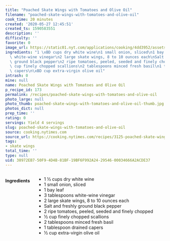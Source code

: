 ```yaml
---
title: "Poached Skate Wings with Tomatoes and Olive Oil"
filename: "poached-skate-wings-with-tomatoes-and-olive-oil"
cook_time: 20 minutes
created: '2020-05-27 12:45:51'
created_ts: 1590583551
description: ''
difficulty: ''
favorite: 0
image_url: https://static01.nyt.com/applications/cooking/4dd3952/assets/NYTCookingLogo.png
ingredients: "1 \xBD cups dry white wine\n1 small onion, sliced\n1 bay leaf\n3 tablespoons\
  \ white-wine vinegar\n2 large skate wings, 8 to 10 ounces each\nSalt and freshly\
  \ ground black pepper\n2 ripe tomatoes, peeled, seeded and finely chopped\n\xBD\
  \ cup finely chopped scallions\n2 tablespoons minced fresh basil\n1 tablespoon drained\
  \ capers\n\xBD cup extra-virgin olive oil"
intrash: 0
mine: null
name: Poached Skate Wings with Tomatoes and Olive Oil
p_recipe_id: 173
permalink: /recipes/poached-skate-wings-with-tomatoes-and-olive-oil
photo_large: null
photo_thumb: poached-skate-wings-with-tomatoes-and-olive-oil-thumb.jpg
photos_dict: null
prep_time: ''
rating: 0
servings: Yield 4 servings
slug: poached-skate-wings-with-tomatoes-and-olive-oil
source: cooking.nytimes.com
source_url: https://cooking.nytimes.com/recipes/3125-poached-skate-wings-with-tomatoes-and-olive-oil?action=click&module=Global%20Search%20Recipe%20Card&pgType=search&rank=9
tags:
- skate wings
total_time: ''
type: null
uid: 38972EB7-50F9-4D4B-81BF-19BF6F992A24-29546-00034666A2ACDE37
---
```

<div class="large-8 medium-7 columns" id="writeup">	</div><!-- #writeup -->
</div><!-- #row-one -->
<div class="row" id="row-two">	<div class="medium-4 small-5 columns" id="ingredients"><h4>Ingredients</h4><div class="box box-ingredients content"><ul>
<li>1 ½ cups dry white wine</li>
<li>1 small onion, sliced</li>
<li>1 bay leaf</li>
<li>3 tablespoons white-wine vinegar</li>
<li>2 large skate wings, 8 to 10 ounces each</li>
<li>Salt and freshly ground black pepper</li>
<li>2 ripe tomatoes, peeled, seeded and finely chopped</li>
<li>½ cup finely chopped scallions</li>
<li>2 tablespoons minced fresh basil</li>
<li>1 tablespoon drained capers</li>
<li>½ cup extra-virgin olive oil</li>
</ul>
</div>	</div>	<div class="medium-6 small-7 columns" id="directions">	</div>